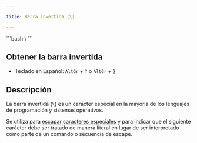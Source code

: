 ```yaml
---

title: Barra invertida (\)

---
```


<Card>
```bash
\
```
</Card>

<Card>
    
## Obtener la barra invertida

<Tabs>
    
<TabItem value='Windows' label='Windows'>

- Teclado en Español: `AltGr` + `?` o `AltGr` + `}`

</TabItem>
    
</Tabs>

</Card>

<Card>

## Descripción

La barra invertida (`\`) es un carácter especial en la mayoría de los lenguajes de programación y sistemas operativos. 

Se utiliza para [escapar caracteres especiales](../Terminos/Escapar%20caracteres%20especiales.md) y para indicar que el siguiente carácter debe ser tratado de manera literal en lugar de ser interpretado como parte de un comando o secuencia de escape.

</Card>